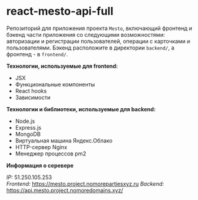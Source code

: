 # react-mesto-api-full
Репозиторий для приложения проекта `Mesto`, включающий фронтенд и бэкенд части приложения со следующими возможностями: авторизации и регистрации пользователей, операции с карточками и пользователями. Бэкенд расположите в директории `backend/`, а фронтенд - в `frontend/`. 
  
**Технологии, используемые для frontend:**

- JSX
- Функциональные компоненты
- React hooks
- Зависимости

**Технологии и библиотеки, используемые для backend:**
- Node.js
- Express.js
- MongoDB
- Виртуальная машина Яндекс.Облако
- HTTP-сервер Nginx
- Менеджер процессов pm2  

**Информация о серевере**

*IP:* 51.250.105.253  
*Frontend:* https://mesto.project.nomorepartiesxyz.ru
*Backend:* https://api.mesto.project.nomoredomains.xyz/






